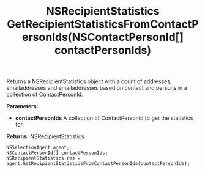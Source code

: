 ﻿---
uid: crmscript_ref_NSSelectionAgent_GetRecipientStatisticsFromContactPersonIds
title: NSRecipientStatistics GetRecipientStatisticsFromContactPersonIds(NSContactPersonId[] contactPersonIds)
intellisense: NSSelectionAgent.GetRecipientStatisticsFromContactPersonIds
keywords: NSSelectionAgent, GetRecipientStatisticsFromContactPersonIds
so.topic: reference
---

Returns a NSRecipientStatistics object with a count of addresses, emailaddresses and emailaddresses based on contact and persons in a collection of ContactPersonId.

**Parameters:**
 - **contactPersonIds** A collection of ContactPersonId to get the statistics for.

**Returns:** NSRecipientStatistics

```crmscript
NSSelectionAgent agent;
NSContactPersonId[] contactPersonIds;
NSRecipientStatistics res = agent.GetRecipientStatisticsFromContactPersonIds(contactPersonIds);
```

